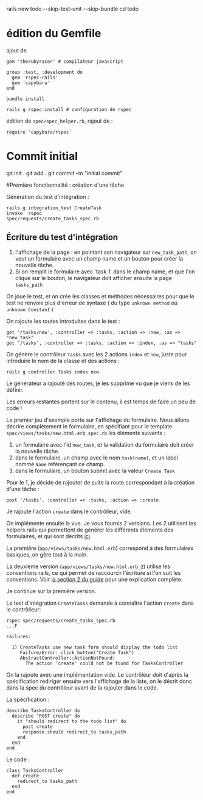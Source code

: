 rails new todo --skip-test-unit --skip-bundle
cd todo

# édition du Gemfile

ajout de 

    gem 'therubyracer' # compilateur javascript

    group :test, :development do
      gem 'rspec-rails'
      gem 'capybara'
    end

    bundle install

    rails g rspec:install # configuration de rspec

édition de `spec/spec_helper.rb`, rajout de :

    require 'capybara/rspec'

# Commit initial
git init . 
git add . 
git commit -m "initial commit"

#Première fonctionnalité : création d'une tâche

Génération du test d'intégration :

    rails g integration_test CreateTask
    invoke  rspec
    spec/requests/create_tasks_spec.rb

## Écriture du test d'intégration

1. l'affichage de la page : en pointant son navigateur sur `new_task_path`, on
   veut un formulaire avec un champ name et un bouton pour créer la nouvelle
   tâche.
2. Si on remplit le formulaire avec 'task 1' dans le champ name, et que l'on
   clique sur le bouton, le navigateur doit afficher ensuite la page
   `tasks_path`

On joue le test, et on crée les classes et méthodes nécessaires pour que le test
ne renvoie plus d'erreur de syntaxe ( du type `unknown method` ou `unknown
Constant` )

On rajoute les routes introduites dans le test :

    get '/tasks/new', :controller => :tasks, :action => :new, :as => "new_task"
    get '/tasks', :controller => :tasks, :action => :index, :as => "tasks"

On génère le contrôleur `Tasks` avec les 2 actions `index` et `new`, juste pour
introduire le nom de la classe et des actions :

    rails g controller Tasks index new

Le générateur a rajouté des routes, je les supprime vu que je viens de les
définir.

Les erreurs restantes portent sur le contenu, il est temps de faire un peu de
code !

Le premier jeu d'exemple porte sur l'affichage du formulaire.
Nous allons décrire complètement le formulaire, en spécifiant pour le template
`spec/views/tasks/new.html.erb_spec.rb` les éléments suivants :

1. un formulaire avec l'id `new_task`, et la validation du formulaire doit créer
   la nouvelle tâche.
2. dans le formulaire, un champ avec le nom `task[name]`, et un label nommé
   `Name` référençant ce champ.
3. dans le formulaire, un bouton submit avec la valeur `Create Task`

Pour le 1, je décide de rajouter de suite la route correspondant à la création
d'une tâche :

    post '/tasks', :controller => :tasks, :action => :create

Je rajoute l'action `create` dans le contrôlleur, vide.

On implémente ensuite la vue. Je vous fournis 2 versions. Les 2 utilisent les
helpers rails qui permettent de générer les différents éléments des formulaires,
et qui sont décrits [ici]([http://guides.rubyonrails.org/form_helpers.html).

La première (`app/views/tasks/new.html.erb`) correspond à des formulaires basiques, on gère tout à la main.

La deuxième version (`app/views/tasks/new.html.erb_2`) utilise les conventions
rails, ce qui permet de raccourcir l'écriture si l'on suit les conventions. 
Voir [la section 2 du guide](http://guides.rubyonrails.org/form_helpers.html#dealing-with-model-objects)
pour une explication complète.

Je continue sur la première version.

Le test d'intégration `CreateTasks` demande à connaître l'action `create` dans
le contrôlleur:

    rspec spec/requests/create_tasks_spec.rb 
    ...F

    Failures:

      1) CreateTasks use new task form should display the todo list
         Failure/Error: click_button("Create Task")
         AbstractController::ActionNotFound:
           The action 'create' could not be found for TasksController

On la rajoute avec une implémentation vide. Le contrôleur doit d'après la
spécification rediriger ensuite vers l'affichage de la liste, on le décrit donc
dans la spec du contrôleur avant de la rajouter dans le code.

La spécification :

    describe TasksController do
      describe "POST create" do
        it "should redirect to the todo list" do
          post create
          response.should redirect_to tasks_path
        end
      end
    end

Le code :

    class TasksController
      def create
        redirect_to tasks_path
      end
    end
